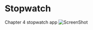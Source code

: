 # Stopwatch
Chapter 4 stopwatch app
![ScreenShot](https://rgithub.com/TRO-draws/Stopwatch/screenshot/static.PNG)


